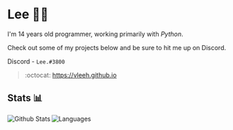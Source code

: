 # Lee 👨‍💻 
I'm 14 years old programmer, working primarily with _Python_. 

Check out some of my projects below and be sure to hit me up on Discord.

Discord - `Lee.#3800` <br>

> :octocat: https://vleeh.github.io

## Stats 📊

<img align="left" alt="Github Stats" src="https://github-readme-stats.vercel.app/api?username=vLeeH&count_private=true&line_height=21&show_icons=true&theme=dracula&hide_border=true"/> 
<img align="left" alt="Languages" src="https://github-readme-stats.vercel.app/api/top-langs/?username=vLeeH&layout=compact&card_width=250&theme=dracula&hide_border=true"/>
